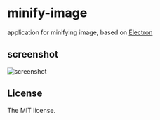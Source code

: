 # minify-image

application for minifying image, based on [Electron](http://electron.atom.io/)

## screenshot

![screenshot](https://cloud.githubusercontent.com/assets/309466/8345201/c1eb951c-1b26-11e5-8474-247349155e3c.png)

## License

The MIT license.
